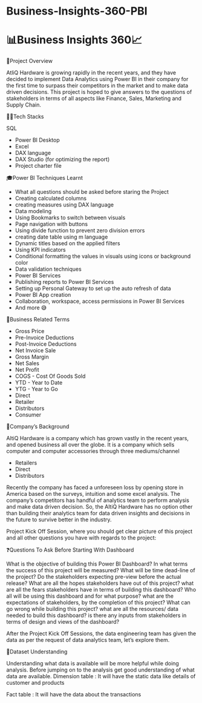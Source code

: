 # Business-Insights-360-PBI

# 📊Business Insights 360📈

 📑Project Overview

AtliQ Hardware is growing rapidly in the recent years, and they have decided to implement Data Analytics using Power BI in their company for the first time to surpass their competitors in the market and to make data driven decisions. This project is hoped to give answers to the questions of stakeholders in terms of all aspects like Finance, Sales, Marketing and Supply Chain.

👨‍💻Tech Stacks

SQL

   - Power BI Desktop
   - Excel
   - DAX language
   - DAX Studio (for optimizing the report)
   - Project charter file

🎓Power BI Techniques Learnt

   - What all questions should be asked before staring the Project
   - Creating calculated columns
   - creating measures using DAX language
   - Data modeling
   - Using Bookmarks to switch between visuals
   - Page navigation with buttons
   - Using divide function to prevent zero division errors
   - creating date table using m language
   - Dynamic titles based on the applied filters
   - Using KPI indicators
   - Conditional formatting the values in visuals using icons or background color
   - Data validation techniques
   - Power BI Services
   - Publishing reports to Power BI Services
   - Setting up Personal Gateway to set up the auto refresh of data
   - Power BI App creation
   - Collaboration, workspace, access permissions in Power BI Services
   - And more 😅

💼Business Related Terms

   - Gross Price
   - Pre-Invoice Deductions
   - Post-Invoice Deductions
   - Net Invoice Sale
   - Gross Margin
   - Net Sales
   - Net Profit
   - COGS - Cost Of Goods Sold
   - YTD - Year to Date
   - YTG - Year to Go
   - Direct
   - Retailer
   - Distributors
   - Consumer

🏬Company’s Background

AltiQ Hardware is a company which has grown vastly in the recent years, and opened business all over the globe. It is a company which sells computer and computer accessories through three mediums/channel

   - Retailers
   - Direct
   - Distributors
     
Recently the company has faced a unforeseen loss by opening store in America based on the surveys, intuition and some excel analysis. The company’s competitors has handful of analytics team to perform analysis and make data driven decision. So, the AltiQ Hardware has no option other than building their analytics team for data driven insights and decisions in the future to survive better in the industry.


Project Kick Off Session, where you should get clear picture of this project and all other questions you have with regards to the project:

❓Questions To Ask Before Starting With Dashboard

What is the objective of building this Power BI Dashboard?
In what terms the success of this project will be measured?
What will be time dead-line of the project?
Do the stakeholders expecting pre-view before the actual release?
What are all the hopes stakeholders have out of this project?
what are all the fears stakeholders have in terms of building this dashboard?
Who all will be using this dashboard and for what purpose?
what are the expectations of stakeholders, by the completion of this project?
What can go wrong while building this project?
what are all the resources/ data needed to build this dashboard?
is there any inputs from stakeholders in terms of design and views of the dashboard?

After the Project Kick Off Sessions, the data engineering team has given the data as per the request of data analytics team, let’s explore them.

🧐Dataset Understanding

Understanding what data is available will be more helpful while doing analysis. Before jumping on to the analysis get good understanding of what data are available.
Dimension table : It will have the static data like details of customer and products

Fact table : It will have the data about the transactions
